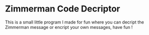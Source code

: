 # Zimmerman Code Decriptor
 This is a small little program I made for fun where you can decript the Zimmerman message or encript your own messages, have fun !
